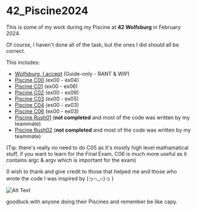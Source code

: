 # 42_Piscine2024

This is some of my work during my Piscine at **42 Wolfsburg** in February 2024.

Of course, I haven't done all of the task, but the ones I did should all be correct.

This includes:

- [Wolfsburg, I accept](https://github.com/vbrabandt2005/42_Wolfsburg-VB/tree/main/42_Piscine-2024/Piscine_00WolfsburgIAcceptThing) (Guide-only - RANT & WIP)
- [Piscine C00](https://github.com/vbrabandt2005/42_Wolfsburg-VB/tree/main/42_Piscine-2024/Piscine_C00) (ex00 - ex04)
- [Piscine C01](https://github.com/vbrabandt2005/42_Wolfsburg-VB/tree/main/42_Piscine-2024/Piscine_C01) (ex00 - ex06)
- [Piscine C02](https://github.com/vbrabandt2005/42_Wolfsburg-VB/tree/main/42_Piscine-2024/Piscine_C02) (ex00 - ex09)
- [Piscine C03](https://github.com/vbrabandt2005/42_Wolfsburg-VB/tree/main/42_Piscine-2024/Piscine_C03) (ex00 - ex05)
- [Piscine C04](https://github.com/vbrabandt2005/42_Wolfsburg-VB/tree/main/42_Piscine-2024/Piscine_C04) (ex00 - ex03)
- [Piscine C06](https://github.com/vbrabandt2005/42_Wolfsburg-VB/tree/main/42_Piscine-2024/Piscine_C06) (ex00 - ex03)
- [Piscine Rush01](https://github.com/vbrabandt2005/42_Wolfsburg-VB/tree/main/42_Piscine-2024/Piscine_Rush01/ex00) (**not completed** and most of the code was written by my teammate)
- [Piscine Rush02](https://github.com/vbrabandt2005/42_Wolfsburg-VB/tree/main/42_Piscine-2024/Piscine_Rush02/ex00) (**not completed** and most of the code was written by my teammate)

(Tip: there's really no need to do C05 as it's mostly high level mathamatical stuff, if you want to learn for the Final Exam, C06 is much more useful as it contains argc & argv which is important for the exam)

(I wish to thank and give credit to those that helped me and those who wrote the code I was inspired by (っ∩_∩)っ )

![Alt Text](https://media.giphy.com/media/L31YRVxfExs0U/giphy.gif?cid=790b7611mqjkpbwrj69alo3x0tu8412t4ffr00483pjh75sl&ep=v1_gifs_search&rid=giphy.gif&ct=g)

goodluck with anyone doing their Piscines and remember be like capy.